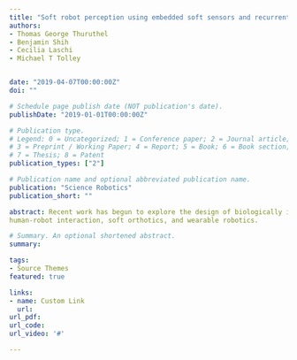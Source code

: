 ```yaml
---
title: "Soft robot perception using embedded soft sensors and recurrent neural networks"
authors:
- Thomas George Thuruthel
- Benjamin Shih
- Cecilia Laschi
- Michael T Tolley


date: "2019-04-07T00:00:00Z"
doi: ""

# Schedule page publish date (NOT publication's date).
publishDate: "2019-01-01T00:00:00Z"

# Publication type.
# Legend: 0 = Uncategorized; 1 = Conference paper; 2 = Journal article;
# 3 = Preprint / Working Paper; 4 = Report; 5 = Book; 6 = Book section;
# 7 = Thesis; 8 = Patent
publication_types: ["2"]

# Publication name and optional abbreviated publication name.
publication: "Science Robotics"
publication_short: ""

abstract: Recent work has begun to explore the design of biologically inspired soft robots composed of soft, stretchable materials for applications including the handling of delicate materials and safe interaction with humans. However, the solid-state sensors traditionally used in robotics are unable to capture the high-dimensional deformations of soft systems. Embedded soft resistive sensors have the potential to address this challenge. However, both the soft sensors and the encasing dynamical system often exhibit nonlinear time variant behavior, which makes them difficult to model. In addition, the problems of sensor design, placement, and fabrication require a great deal of human input and previous knowledge. Drawing inspiration from the human perceptive system, we created a synthetic analog. Our synthetic system builds models using a redundant and unstructured sensor topology embedded in a soft actuator, a vision-based motion capture system for ground truth, and a general machine learning approach. This allows us to model an unknown soft actuated system. We demonstrate that the proposed approach is able to model the kinematics of a soft continuum actuator in real time while being robust to sensor nonlinearities and drift. In addition, we show how the same system can estimate the applied forces while interacting with external objects. The role of action in perception is also presented. This approach enables the development of force and deformation models for soft robotic systems, which can be useful for a variety of applications, including
human-robot interaction, soft orthotics, and wearable robotics.

# Summary. An optional shortened abstract.
summary: 

tags:
- Source Themes
featured: true

links:
- name: Custom Link
  url: 
url_pdf: 
url_code: 
url_video: '#'

---
```


